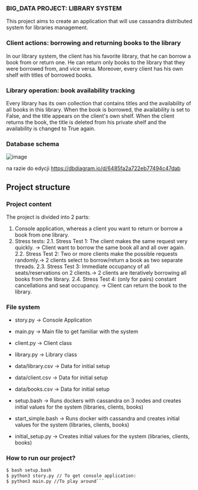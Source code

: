 ### BIG_DATA PROJECT: LIBRARY SYSTEM
This project aims to create an application that will use cassandra distributed system for libraries management.

### Client actions: borrowing and returning books to the library
In our library system, the client has his favorite library, that he can borrow a book from or return one. He can return only books to the library that they were borrowed from, and vice versa. Moreover, every client has his own shelf with titles of borrowed books. 

### Library operation: book availability tracking
Every library has its own collection that contains titles and the availability of all books in this library. When the book is borrowed, the availability is set to False, and the title appears on the client's own shelf. When the client returns the book, the title is deleted from his private shelf and the availability is changed to True again.

### Database schema
![image](https://github.com/Batukuju/project-big-data/assets/75094119/c171c9d5-7dc6-42bc-b6f3-1b21659c026e)

na razie do edycji https://dbdiagram.io/d/6485fa2a722eb77494c47dab

## Project structure

### Project content
The project is divided into 2 parts:
1) Console application, whereas a client you want to return or borrow a book from one library.
2) Stress tests:
2.1. Stress Test 1: The client makes the same request very quickly. -> Client want to borrow the same book all and all over again.
2.2. Stress Test 2: Two or more clients make the possible requests randomly.-> 2 clients select to borrow/return a book as two separate threads. 
2.3. Stress Test 3: Immediate occupancy of all seats/reservations on 2 clients.-> 2 clients are iteratively borrowing all books from the library.
2.4. Stress Test 4: (only for pairs) constant cancellations and seat occupancy. -> Client can return the book to the library.

### File system
- story.py -> Console Application
- main.py -> Main file to get familiar with the system
- client.py -> Client class 
- library.py -> Library class 


- data/library.csv -> Data for initial setup
- data/client.csv -> Data for initial setup
- data/books.csv -> Data for initial setup


- setup.bash -> Runs dockers with cassandra on 3 nodes and creates initial values for the system (libraries, clients, books)
- start_simple.bash -> Runs docker with cassandra and creates initial values for the system (libraries, clients, books)
- initial_setup.py -> Creates initial values for the system (libraries, clients, books)

###  How to run our project?
```bash
$ bash setup.bash 
$ python3 story.py // To get console application:
$ python3 main.py //To play around```

